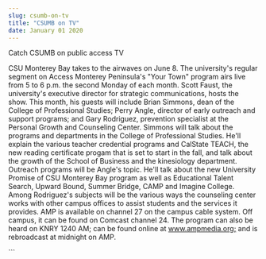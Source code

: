 ```yaml
---
slug: csumb-on-tv
title: "CSUMB on TV"
date: January 01 2020
---
```


 
<p>Catch CSUMB on public access TV</p>
<p>
  CSU Monterey Bay takes to the airwaves on June 8. The university's regular
  segment on Access Monterey Peninsula's "Your Town" program airs live from 5 to
  6 p.m. the second Monday of each month. Scott Faust, the university's
  executive director for strategic communications, hosts the show. This month,
  his guests will include Brian Simmons, dean of the College of Professional
  Studies; Perry Angle, director of early outreach and support programs; and
  Gary Rodriguez, prevention specialist at the Personal Growth and Counseling
  Center. Simmons will talk about the programs and departments in the College of
  Professional Studies. He'll explain the various teacher credential programs
  and CalState TEACH, the new reading certificate progam that is set to start in
  the fall, and talk about the growth of the School of Business and the
  kinesiology department. Outreach programs will be Angle's topic. He'll talk
  about the new University Promise of CSU Monterey Bay program as well as
  Educational Talent Search, Upward Bound, Summer Bridge, CAMP and Imagine
  College. Among Rodriguez's subjects will be the various ways the counseling
  center works with other campus offices to assist students and the services it
  provides. AMP is available on channel 27 on the campus cable system. Off
  campus, it can be found on Comcast channel 24. The program can also be heard
  on KNRY 1240 AM; can be found online at
  <a href="https://www.ampmedia.org;" title="www.ampmedia.org;"
    >www.ampmedia.org;</a
  >
  and is rebroadcast at midnight on AMP.
</p>
```
